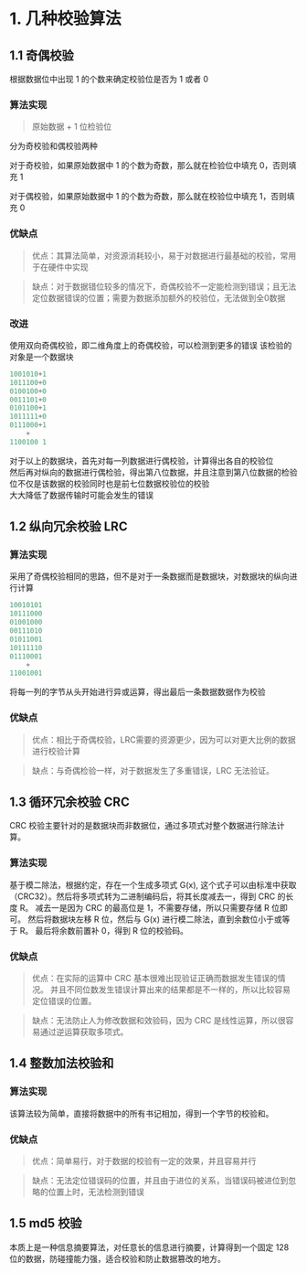 # 1. 几种校验算法

## 1.1 奇偶校验
根据数据位中出现 1 的个数来确定校验位是否为 1 或者 0

### 算法实现
> 原始数据 + 1 位检验位

分为奇校验和偶校验两种

对于奇校验，如果原始数据中 1 的个数为奇数，那么就在检验位中填充 0，否则填充 1

对于偶校验，如果原始数据中 1 的个数为奇数，那么就在校验位中填充 1，否则填充 0

### 优缺点
> 优点：其算法简单，对资源消耗较小，易于对数据进行最基础的校验，常用于在硬件中实现

> 缺点：对于数据错位较多的情况下，奇偶校验不一定能检测到错误；且无法定位数据错误的位置；需要为数据添加额外的校验位，无法做到全0数据

### 改进
使用双向奇偶校验，即二维角度上的奇偶校验，可以检测到更多的错误
该检验的对象是一个数据块
```powershell
1001010+1
1011100+0
0100100+0
0011101+0
0101100+1
1011111+0
0111000+1
    +
1100100 1
```
对于以上的数据块，首先对每一列数据进行偶校验，计算得出各自的校验位  
然后再对纵向的数据进行偶检验，得出第八位数据，并且注意到第八位数据的检验位不仅是该数据的校验同时也是前七位数据校验位的校验  
大大降低了数据传输时可能会发生的错误

## 1.2 纵向冗余校验 LRC
### 算法实现
采用了奇偶校验相同的思路，但不是对于一条数据而是数据块，对数据块的纵向进行计算
```powershell
10010101
10111000
01001000
00111010
01011001
10111110
01110001
    +
11001001
```
将每一列的字节从头开始进行异或运算，得出最后一条数据数据作为校验
### 优缺点
> 优点：相比于奇偶校验，LRC需要的资源更少，因为可以对更大比例的数据进行校验计算

> 缺点：与奇偶检验一样，对于数据发生了多重错误，LRC 无法验证。

## 1.3 循环冗余校验 CRC
CRC 校验主要针对的是数据块而非数据位，通过多项式对整个数据进行除法计算。
### 算法实现
基于模二除法，根据约定，存在一个生成多项式 G(x), 这个式子可以由标准中获取（CRC32）。然后将多项式转为二进制编码后，将其长度减去一，得到 CRC 的长度 R。
减去一是因为 CRC 的最高位是 1，不需要存储，所以只需要存储 R 位即可。
然后将数据块左移 R 位，然后与 G(x) 进行模二除法，直到余数位小于或等于 R。
最后将余数前置补 0，得到 R 位的校验码。
### 优缺点
> 优点：在实际的运算中 CRC 基本很难出现验证正确而数据发生错误的情况。
> 并且不同位数发生错误计算出来的结果都是不一样的，所以比较容易定位错误的位置。

> 缺点：无法防止人为修改数据和效验码，因为 CRC 是线性运算，所以很容易通过逆运算获取多项式。

## 1.4 整数加法校验和
### 算法实现
该算法较为简单，直接将数据中的所有书记相加，得到一个字节的校验和。
### 优缺点
> 优点：简单易行，对于数据的校验有一定的效果，并且容易并行

> 缺点：无法定位错误码的位置，并且由于进位的关系，当错误码被进位到忽略的位置上时，无法检测到错误

## 1.5 md5 校验
本质上是一种信息摘要算法，对任意长的信息进行摘要，计算得到一个固定 128 位的数据，防碰撞能力强，适合校验和防止数据篡改的地方。